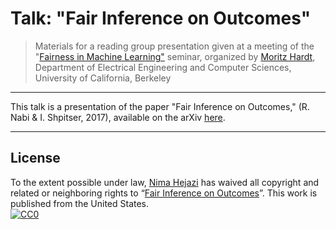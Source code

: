 # Talk: "Fair Inference on Outcomes"

> Materials for a reading group presentation given at a meeting of the
> "[Fairness in Machine Learning"](https://fairmlclass.github.io/) seminar,
> organized by [Moritz
> Hardt](https://www2.eecs.berkeley.edu/Faculty/Homepages/mhardt.html),
> Department of Electrical Engineering and Computer Sciences, University of
> California, Berkeley

---

This talk is a presentation of the paper "Fair Inference on Outcomes," (R. Nabi
& I. Shpitser, 2017), available on the arXiv
[here](https://arxiv.org/abs/1705.10378).

---

## License

To the extent possible under law, [Nima Hejazi](http://nimahejazi.org)
has waived all copyright and related or neighboring rights to
&ldquo;[Fair Inference on Outcomes]()&rdquo;.
This work is published from the United States.
<br/>
[![CC0](http://i.creativecommons.org/p/zero/1.0/88x31.png)](http://creativecommons.org/publicdomain/zero/1.0/)

